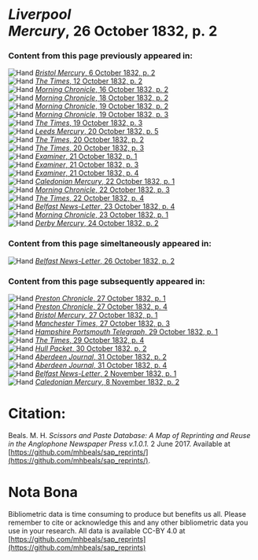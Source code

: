 # *Liverpool Mercury*, 26 October 1832, p. 2  
  
### Content from this page previously appeared in:  
![Hand](http://scissorsandpaste.net/wp-content/uploads/2017/06/smallhandpointer.png) [*Bristol Mercury*, 6 October 1832, p. 2](https://mhbeals.github.io/sap_html/Bristol-Mercury/Bristol-Mercury-6-October-1832-p-2)  
![Hand](http://scissorsandpaste.net/wp-content/uploads/2017/06/smallhandpointer.png) [*The Times*, 12 October 1832, p. 2](https://mhbeals.github.io/sap_html/The-Times/The-Times-12-October-1832-p-2)  
![Hand](http://scissorsandpaste.net/wp-content/uploads/2017/06/smallhandpointer.png) [*Morning Chronicle*, 16 October 1832, p. 2](https://mhbeals.github.io/sap_html/Morning-Chronicle/Morning-Chronicle-16-October-1832-p-2)  
![Hand](http://scissorsandpaste.net/wp-content/uploads/2017/06/smallhandpointer.png) [*Morning Chronicle*, 18 October 1832, p. 2](https://mhbeals.github.io/sap_html/Morning-Chronicle/Morning-Chronicle-18-October-1832-p-2)  
![Hand](http://scissorsandpaste.net/wp-content/uploads/2017/06/smallhandpointer.png) [*Morning Chronicle*, 19 October 1832, p. 2](https://mhbeals.github.io/sap_html/Morning-Chronicle/Morning-Chronicle-19-October-1832-p-2)  
![Hand](http://scissorsandpaste.net/wp-content/uploads/2017/06/smallhandpointer.png) [*Morning Chronicle*, 19 October 1832, p. 3](https://mhbeals.github.io/sap_html/Morning-Chronicle/Morning-Chronicle-19-October-1832-p-3)  
![Hand](http://scissorsandpaste.net/wp-content/uploads/2017/06/smallhandpointer.png) [*The Times*, 19 October 1832, p. 3](https://mhbeals.github.io/sap_html/The-Times/The-Times-19-October-1832-p-3)  
![Hand](http://scissorsandpaste.net/wp-content/uploads/2017/06/smallhandpointer.png) [*Leeds Mercury*, 20 October 1832, p. 5](https://mhbeals.github.io/sap_html/Leeds-Mercury/Leeds-Mercury-20-October-1832-p-5)  
![Hand](http://scissorsandpaste.net/wp-content/uploads/2017/06/smallhandpointer.png) [*The Times*, 20 October 1832, p. 2](https://mhbeals.github.io/sap_html/The-Times/The-Times-20-October-1832-p-2)  
![Hand](http://scissorsandpaste.net/wp-content/uploads/2017/06/smallhandpointer.png) [*The Times*, 20 October 1832, p. 3](https://mhbeals.github.io/sap_html/The-Times/The-Times-20-October-1832-p-3)  
![Hand](http://scissorsandpaste.net/wp-content/uploads/2017/06/smallhandpointer.png) [*Examiner*, 21 October 1832, p. 1](https://mhbeals.github.io/sap_html/Examiner/Examiner-21-October-1832-p-1)  
![Hand](http://scissorsandpaste.net/wp-content/uploads/2017/06/smallhandpointer.png) [*Examiner*, 21 October 1832, p. 3](https://mhbeals.github.io/sap_html/Examiner/Examiner-21-October-1832-p-3)  
![Hand](http://scissorsandpaste.net/wp-content/uploads/2017/06/smallhandpointer.png) [*Examiner*, 21 October 1832, p. 4](https://mhbeals.github.io/sap_html/Examiner/Examiner-21-October-1832-p-4)  
![Hand](http://scissorsandpaste.net/wp-content/uploads/2017/06/smallhandpointer.png) [*Caledonian Mercury*, 22 October 1832, p. 1](https://mhbeals.github.io/sap_html/Caledonian-Mercury/Caledonian-Mercury-22-October-1832-p-1)  
![Hand](http://scissorsandpaste.net/wp-content/uploads/2017/06/smallhandpointer.png) [*Morning Chronicle*, 22 October 1832, p. 3](https://mhbeals.github.io/sap_html/Morning-Chronicle/Morning-Chronicle-22-October-1832-p-3)  
![Hand](http://scissorsandpaste.net/wp-content/uploads/2017/06/smallhandpointer.png) [*The Times*, 22 October 1832, p. 4](https://mhbeals.github.io/sap_html/The-Times/The-Times-22-October-1832-p-4)  
![Hand](http://scissorsandpaste.net/wp-content/uploads/2017/06/smallhandpointer.png) [*Belfast News-Letter*, 23 October 1832, p. 4](https://mhbeals.github.io/sap_html/Belfast-News-Letter/Belfast-News-Letter-23-October-1832-p-4)  
![Hand](http://scissorsandpaste.net/wp-content/uploads/2017/06/smallhandpointer.png) [*Morning Chronicle*, 23 October 1832, p. 1](https://mhbeals.github.io/sap_html/Morning-Chronicle/Morning-Chronicle-23-October-1832-p-1)  
![Hand](http://scissorsandpaste.net/wp-content/uploads/2017/06/smallhandpointer.png) [*Derby Mercury*, 24 October 1832, p. 2](https://mhbeals.github.io/sap_html/Derby-Mercury/Derby-Mercury-24-October-1832-p-2)  
  
### Content from this page simeltaneously appeared in:  
![Hand](http://scissorsandpaste.net/wp-content/uploads/2017/06/smallhandpointer.png) [*Belfast News-Letter*, 26 October 1832, p. 2](https://mhbeals.github.io/sap_html/Belfast-News-Letter/Belfast-News-Letter-26-October-1832-p-2)  
  
### Content from this page subsequently appeared in:  
![Hand](http://scissorsandpaste.net/wp-content/uploads/2017/06/smallhandpointer.png) [*Preston Chronicle*, 27 October 1832, p. 1](https://mhbeals.github.io/sap_html/Preston-Chronicle/Preston-Chronicle-27-October-1832-p-1)  
![Hand](http://scissorsandpaste.net/wp-content/uploads/2017/06/smallhandpointer.png) [*Preston Chronicle*, 27 October 1832, p. 4](https://mhbeals.github.io/sap_html/Preston-Chronicle/Preston-Chronicle-27-October-1832-p-4)  
![Hand](http://scissorsandpaste.net/wp-content/uploads/2017/06/smallhandpointer.png) [*Bristol Mercury*, 27 October 1832, p. 1](https://mhbeals.github.io/sap_html/Bristol-Mercury/Bristol-Mercury-27-October-1832-p-1)  
![Hand](http://scissorsandpaste.net/wp-content/uploads/2017/06/smallhandpointer.png) [*Manchester Times*, 27 October 1832, p. 3](https://mhbeals.github.io/sap_html/Manchester-Times/Manchester-Times-27-October-1832-p-3)  
![Hand](http://scissorsandpaste.net/wp-content/uploads/2017/06/smallhandpointer.png) [*Hampshire Portsmouth Telegraph*, 29 October 1832, p. 1](https://mhbeals.github.io/sap_html/Hampshire-Portsmouth-Telegraph/Hampshire-Portsmouth-Telegraph-29-October-1832-p-1)  
![Hand](http://scissorsandpaste.net/wp-content/uploads/2017/06/smallhandpointer.png) [*The Times*, 29 October 1832, p. 4](https://mhbeals.github.io/sap_html/The-Times/The-Times-29-October-1832-p-4)  
![Hand](http://scissorsandpaste.net/wp-content/uploads/2017/06/smallhandpointer.png) [*Hull Packet*, 30 October 1832, p. 2](https://mhbeals.github.io/sap_html/Hull-Packet/Hull-Packet-30-October-1832-p-2)  
![Hand](http://scissorsandpaste.net/wp-content/uploads/2017/06/smallhandpointer.png) [*Aberdeen Journal*, 31 October 1832, p. 2](https://mhbeals.github.io/sap_html/Aberdeen-Journal/Aberdeen-Journal-31-October-1832-p-2)  
![Hand](http://scissorsandpaste.net/wp-content/uploads/2017/06/smallhandpointer.png) [*Aberdeen Journal*, 31 October 1832, p. 4](https://mhbeals.github.io/sap_html/Aberdeen-Journal/Aberdeen-Journal-31-October-1832-p-4)  
![Hand](http://scissorsandpaste.net/wp-content/uploads/2017/06/smallhandpointer.png) [*Belfast News-Letter*, 2 November 1832, p. 1](https://mhbeals.github.io/sap_html/Belfast-News-Letter/Belfast-News-Letter-2-November-1832-p-1)  
![Hand](http://scissorsandpaste.net/wp-content/uploads/2017/06/smallhandpointer.png) [*Caledonian Mercury*, 8 November 1832, p. 2](https://mhbeals.github.io/sap_html/Caledonian-Mercury/Caledonian-Mercury-8-November-1832-p-2)  


# Citation: 

Beals. M. H. *Scissors and Paste Database: A Map of Reprinting and Reuse in the Anglophone Newspaper Press v.1.0.1.* 2 June 2017. Available at [https://github.com/mhbeals/sap_reprints/](https://github.com/mhbeals/sap_reprints/). 

# Nota Bona

Bibliometric data is time consuming to produce but benefits us all. Please remember to cite or acknowledge this and any other bibliometric data you use in your research. All data is available CC-BY 4.0 at [https://github.com/mhbeals/sap_reprints](https://github.com/mhbeals/sap_reprints)